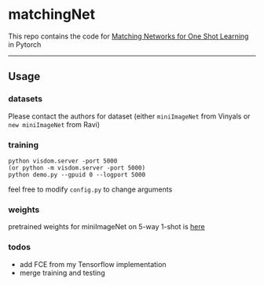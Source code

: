 # matchingNet
This repo contains the code for [Matching Networks for One Shot Learning](https://arxiv.org/abs/1606.04080) in Pytorch

-------------------------------------
## Usage

### datasets
Please contact the authors for dataset (either `miniImageNet` from Vinyals or `new miniImageNet` from Ravi)

### training
```
python visdom.server -port 5000
(or python -m visdom.server -port 5000)
python demo.py --gpuid 0 --logport 5000
```
feel free to modify `config.py` to change arguments

### weights

pretrained weights for miniImageNet on 5-way 1-shot is [here](https://drive.google.com/file/d/1HPPLkSbPGgyzVfMUr3fyilhr0I3koZkK/view?usp=sharing)

### todos
* add FCE from my Tensorflow implementation
* merge training and testing


